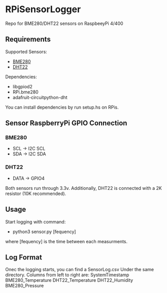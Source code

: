 # RPiSensorLogger
Repo for BME280/DHT22 sensors on RaspbeeyPi 4/400

## Requirements
Supported Sensors:
- [BME280](https://www.amazon.com/Barometric-Pressure-Atmospheric-Temperature-Navigation/dp/B09NPSNKHL/ref=sr_1_1_sspa?crid=1SGYFYXPALE8S&keywords=bme280&qid=1652660050&sprefix=bme280%2Caps%2C121&sr=8-1-spons&psc=1&smid=A39EXQOYLJ6M4Z&spLa=ZW5jcnlwdGVkUXVhbGlmaWVyPUFWSlhCRVBGRTdXQzMmZW5jcnlwdGVkSWQ9QTA2MDY1NTQyVVFDUlRDMlhLVUlZJmVuY3J5cHRlZEFkSWQ9QTAzOTU3NDAzN0pHMkE1Vk1WRENLJndpZGdldE5hbWU9c3BfYXRmJmFjdGlvbj1jbGlja1JlZGlyZWN0JmRvTm90TG9nQ2xpY2s9dHJ1ZQ==)
- [DHT22](https://www.amazon.com/Digital-Temperature-Humidity-Arduino-Replace/dp/B07XBVR532/ref=sr_1_1_sspa?keywords=dht22&qid=1652660255&sprefix=DHT%2Caps%2C129&sr=8-1-spons&psc=1&spLa=ZW5jcnlwdGVkUXVhbGlmaWVyPUEzM1pQRzdJREJFQkNWJmVuY3J5cHRlZElkPUEwNjM1NDUxMzJHNVQ0VElKMklZWCZlbmNyeXB0ZWRBZElkPUEwMDY2OTI3RDdEMkhSMEhJM1UxJndpZGdldE5hbWU9c3BfYXRmJmFjdGlvbj1jbGlja1JlZGlyZWN0JmRvTm90TG9nQ2xpY2s9dHJ1ZQ==)

Dependencies:
- libgpiod2
- RPi.bme280
- adafruit-circuitpython-dht

You can install dependencies by run setup.hs on RPis.


## Sensor RaspberryPi GPIO Connection
### BME280
- SCL -> I2C SCL
- SDA -> I2C SDA
### DHT22
- DATA -> GPIO4

Both sensors run through 3.3v. Additionally, DHT22 is connected with a 2K resistor (10K recommended).

## Usage

Start logging with command:
- python3 sensor.py [fequency]

where [fequency] is the time between each measurments.


## Log Format

Onec the logging starts, you can find a SensorLog.csv Under the same directory.
Columns from left to right are:
SystemTimestamp   BME280_Temperature   DHT22_Temperature    DHT22_Humidity   BME280_Pressure



   
